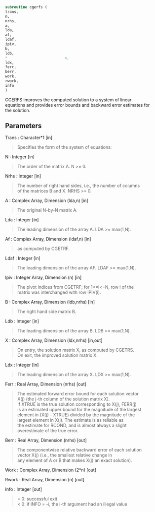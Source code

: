 ```fortran  
subroutine cgerfs (  
trans,  
n,  
nrhs,  
a,  
lda,  
af,  
ldaf,  
ipiv,  
b,  
ldb,  
*                          x,  
ldx,  
ferr,  
berr,  
work,  
rwork,  
info  
)  
```  
  
CGERFS improves the computed solution to a system of linear  
equations and provides error bounds and backward error estimates for  
the solution.  
  
## Parameters  
Trans : Character*1 [in]  
> Specifies the form of the system of equations:  
  
N : Integer [in]  
> The order of the matrix A.  N >= 0.  
  
Nrhs : Integer [in]  
> The number of right hand sides, i.e., the number of columns  
> of the matrices B and X.  NRHS >= 0.  
  
A : Complex Array, Dimension (lda,n) [in]  
> The original N-by-N matrix A.  
  
Lda : Integer [in]  
> The leading dimension of the array A.  LDA >= max(1,N).  
  
Af : Complex Array, Dimension (ldaf,n) [in]  
> as computed by CGETRF.  
  
Ldaf : Integer [in]  
> The leading dimension of the array AF.  LDAF >= max(1,N).  
  
Ipiv : Integer Array, Dimension (n) [in]  
> The pivot indices from CGETRF; for 1<=i<=N, row i of the  
> matrix was interchanged with row IPIV(i).  
  
B : Complex Array, Dimension (ldb,nrhs) [in]  
> The right hand side matrix B.  
  
Ldb : Integer [in]  
> The leading dimension of the array B.  LDB >= max(1,N).  
  
X : Complex Array, Dimension (ldx,nrhs) [in,out]  
> On entry, the solution matrix X, as computed by CGETRS.  
> On exit, the improved solution matrix X.  
  
Ldx : Integer [in]  
> The leading dimension of the array X.  LDX >= max(1,N).  
  
Ferr : Real Array, Dimension (nrhs) [out]  
> The estimated forward error bound for each solution vector  
> X(j) (the j-th column of the solution matrix X).  
> If XTRUE is the true solution corresponding to X(j), FERR(j)  
> is an estimated upper bound for the magnitude of the largest  
> element in (X(j) - XTRUE) divided by the magnitude of the  
> largest element in X(j).  The estimate is as reliable as  
> the estimate for RCOND, and is almost always a slight  
> overestimate of the true error.  
  
Berr : Real Array, Dimension (nrhs) [out]  
> The componentwise relative backward error of each solution  
> vector X(j) (i.e., the smallest relative change in  
> any element of A or B that makes X(j) an exact solution).  
  
Work : Complex Array, Dimension (2*n) [out]  
  
Rwork : Real Array, Dimension (n) [out]  
  
Info : Integer [out]  
> = 0:  successful exit  
> < 0:  if INFO = -i, the i-th argument had an illegal value  
  
